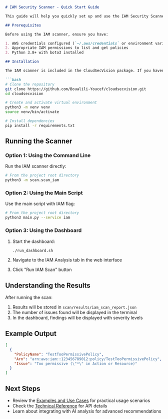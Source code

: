 ```markdown
# IAM Security Scanner - Quick Start Guide

This guide will help you quickly set up and use the IAM Security Scanner module of CloudSecVision.

## Prerequisites

Before using the IAM scanner, ensure you have:

1. AWS credentials configured (`~/.aws/credentials` or environment variables)
2. Appropriate IAM permissions to list and get policies
3. Python 3.8+ with boto3 installed

## Installation

The IAM scanner is included in the CloudSecVision package. If you haven't installed it yet:

```bash
# Clone the repository
git clone https://github.com/Boualili-Youcef/cloudsecvision.git
cd cloudsecvision

# Create and activate virtual environment
python3 -m venv venv
source venv/bin/activate

# Install dependencies
pip install -r requirements.txt
```

## Running the Scanner

### Option 1: Using the Command Line

Run the IAM scanner directly:

```bash
# From the project root directory
python3 -m scan.scan_iam
```

### Option 2: Using the Main Script

Use the main script with IAM flag:

```bash
# From the project root directory
python3 main.py --service iam
```

### Option 3: Using the Dashboard

1. Start the dashboard:
   ```bash
   ./run_dashboard.sh
   ```

2. Navigate to the IAM Analysis tab in the web interface
3. Click "Run IAM Scan" button

## Understanding the Results

After running the scan:

1. Results will be stored in `scan/results/iam_scan_report.json`
2. The number of issues found will be displayed in the terminal
3. In the dashboard, findings will be displayed with severity levels

## Example Output

```json
[
  {
    "PolicyName": "TestTooPermissivePolicy",
    "Arn": "arn:aws:iam::123456789012:policy/TestTooPermissivePolicy",
    "Issue": "Too permissive (\"*\" in Action or Resource)"
  }
]
```

## Next Steps

- Review the [Examples and Use Cases](iam_scanner_examples.md) for practical usage scenarios
- Check the [Technical Reference](iam_scanner_technical_reference.md) for API details
- Learn about integrating with AI analysis for advanced recommendations
```
